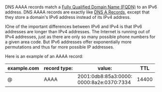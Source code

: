 DNS AAAA records match a [Fully Qualified Domain Name (FQDN)](domain-name.md) to an IPv6 address. DNS AAAA records are exactly like [DNS A Records](a.md), except that they store a domain's IPv6 address instead of its IPv4 address.

IOne of the important differences between IPv6 and IPv4 is that IPv6 addresses are longer than IPv4 addresses. The Internet is running out of IPv4 addresses, just as there are only so many possible phone numbers for a given area code. But IPv6 addresses offer exponentially more permutations and thus far more possible IP addresses.

Here is an example of an AAAA record:

|example.com|record type:|value:|TTL|
|---|---|---|---|
|@|AAAA|2001:0db8:85a3:0000:  <br>0000:8a2e:0370:7334|14400|


